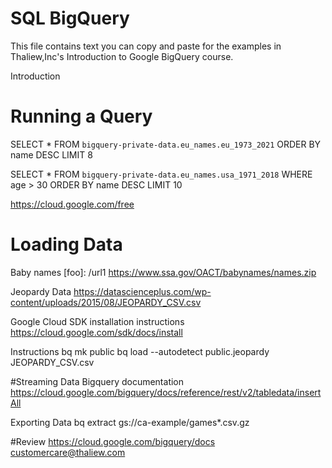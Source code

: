 # SQL BigQuery

This file contains text you can copy and paste for the examples in Thaliew,Inc's Introduction to Google BigQuery course.

Introduction

# Running a Query

SELECT *
FROM
 `bigquery-private-data.eu_names.eu_1973_2021`
ORDER BY name DESC LIMIT 8

SELECT *
FROM
 `bigquery-private-data.eu_names.usa_1971_2018`
WHERE age > 30
ORDER BY name DESC LIMIT 10


https://cloud.google.com/free


# Loading Data



Baby names
[foo]: /url1
https://www.ssa.gov/OACT/babynames/names.zip

Jeopardy Data
https://datascienceplus.com/wp-content/uploads/2015/08/JEOPARDY_CSV.csv

Google Cloud SDK installation instructions
https://cloud.google.com/sdk/docs/install

Instructions
bq mk public
bq load --autodetect public.jeopardy JEOPARDY_CSV.csv

#Streaming Data
Bigquery documentation
https://cloud.google.com/bigquery/docs/reference/rest/v2/tabledata/insertAll

Exporting Data
bq extract
gs://ca-example/games*.csv.gz

#Review
https://cloud.google.com/bigquery/docs
customercare@thaliew.com








